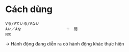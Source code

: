 # Cách dùng
	Vる/Vている/Vない　
	Aい／Aな　                  ＋　間
	Nの

-> Hành động đang diễn ra có hành động khác thực hiện
